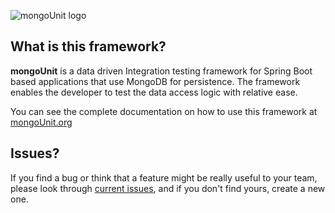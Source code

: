 ![mongoUnit logo](https://raw.githubusercontent.com/mongounit/mongounit/master/misc/mongoUnit-logo.png)

## What is this framework?

**mongoUnit** is a data driven Integration testing framework for Spring Boot based applications that use MongoDB for persistence. The framework enables the developer to test the data access logic with relative ease.

You can see the complete documentation on how to use this framework at [mongoUnit.org](https://mongoUnit.org)

## Issues?

If you find a bug or think that a feature might be really useful to your team, please look through [current issues](https://github.com/mongounit/mongounit/issues), and if you don't find yours, create a new one.
